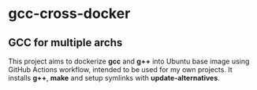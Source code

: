 # gcc-cross-docker
## GCC for multiple archs

This project aims to dockerize **gcc** and **g++** into Ubuntu base image using GitHub Actions workflow, intended to be used for my own projects. It installs **g++**, **make** and setup symlinks with **update-alternatives**.
